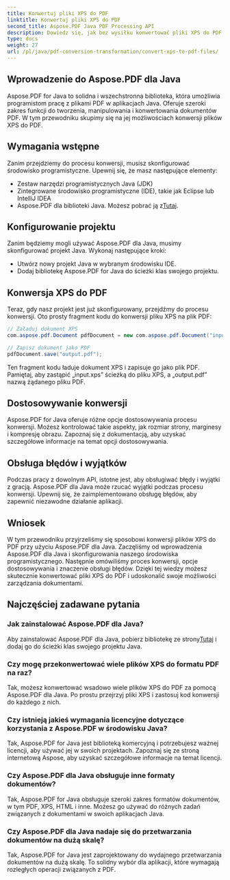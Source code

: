 ```yaml
---
title: Konwertuj pliki XPS do PDF
linktitle: Konwertuj pliki XPS do PDF
second_title: Aspose.PDF Java PDF Processing API
description: Dowiedz się, jak bez wysiłku konwertować pliki XPS do PDF za pomocą Aspose.PDF dla Java. Nasz przewodnik krok po kroku upraszcza ten proces.
type: docs
weight: 27
url: /pl/java/pdf-conversion-transformation/convert-xps-to-pdf-files/
---
```


## Wprowadzenie do Aspose.PDF dla Java

Aspose.PDF for Java to solidna i wszechstronna biblioteka, która umożliwia programistom pracę z plikami PDF w aplikacjach Java. Oferuje szeroki zakres funkcji do tworzenia, manipulowania i konwertowania dokumentów PDF. W tym przewodniku skupimy się na jej możliwościach konwersji plików XPS do PDF.

## Wymagania wstępne

Zanim przejdziemy do procesu konwersji, musisz skonfigurować środowisko programistyczne. Upewnij się, że masz następujące elementy:

- Zestaw narzędzi programistycznych Java (JDK)
- Zintegrowane środowisko programistyczne (IDE), takie jak Eclipse lub IntelliJ IDEA
-  Aspose.PDF dla biblioteki Java. Możesz pobrać ją z[Tutaj](https://releases.aspose.com/pdf/java/).

## Konfigurowanie projektu

Zanim będziemy mogli używać Aspose.PDF dla Java, musimy skonfigurować projekt Java. Wykonaj następujące kroki:

- Utwórz nowy projekt Java w wybranym środowisku IDE.
- Dodaj bibliotekę Aspose.PDF for Java do ścieżki klas swojego projektu.

## Konwersja XPS do PDF

Teraz, gdy nasz projekt jest już skonfigurowany, przejdźmy do procesu konwersji. Oto prosty fragment kodu do konwersji pliku XPS na plik PDF:

```java
// Załaduj dokument XPS
com.aspose.pdf.Document pdfDocument = new com.aspose.pdf.Document("input.xps");

// Zapisz dokument jako PDF
pdfDocument.save("output.pdf");
```

Ten fragment kodu ładuje dokument XPS i zapisuje go jako plik PDF. Pamiętaj, aby zastąpić „input.xps” ścieżką do pliku XPS, a „output.pdf” nazwą żądanego pliku PDF.

## Dostosowywanie konwersji

Aspose.PDF for Java oferuje różne opcje dostosowywania procesu konwersji. Możesz kontrolować takie aspekty, jak rozmiar strony, marginesy i kompresję obrazu. Zapoznaj się z dokumentacją, aby uzyskać szczegółowe informacje na temat opcji dostosowywania.

## Obsługa błędów i wyjątków

Podczas pracy z dowolnym API, istotne jest, aby obsługiwać błędy i wyjątki z gracją. Aspose.PDF dla Java może rzucać wyjątki podczas procesu konwersji. Upewnij się, że zaimplementowano obsługę błędów, aby zapewnić niezawodne działanie aplikacji.

## Wniosek

W tym przewodniku przyjrzeliśmy się sposobowi konwersji plików XPS do PDF przy użyciu Aspose.PDF dla Java. Zaczęliśmy od wprowadzenia Aspose.PDF dla Java i skonfigurowania naszego środowiska programistycznego. Następnie omówiliśmy proces konwersji, opcje dostosowywania i znaczenie obsługi błędów. Dzięki tej wiedzy możesz skutecznie konwertować pliki XPS do PDF i udoskonalić swoje możliwości zarządzania dokumentami.

## Najczęściej zadawane pytania

### Jak zainstalować Aspose.PDF dla Java?

 Aby zainstalować Aspose.PDF dla Java, pobierz bibliotekę ze strony[Tutaj](https://releases.aspose.com/pdf/java/) i dodaj go do ścieżki klas swojego projektu Java.

### Czy mogę przekonwertować wiele plików XPS do formatu PDF na raz?

Tak, możesz konwertować wsadowo wiele plików XPS do PDF za pomocą Aspose.PDF dla Java. Po prostu przejrzyj pliki XPS i zastosuj kod konwersji do każdego z nich.

### Czy istnieją jakieś wymagania licencyjne dotyczące korzystania z Aspose.PDF w środowisku Java?

Tak, Aspose.PDF for Java jest biblioteką komercyjną i potrzebujesz ważnej licencji, aby używać jej w swoich projektach. Zapoznaj się ze stroną internetową Aspose, aby uzyskać szczegółowe informacje na temat licencji.

### Czy Aspose.PDF dla Java obsługuje inne formaty dokumentów?

Tak, Aspose.PDF for Java obsługuje szeroki zakres formatów dokumentów, w tym PDF, XPS, HTML i inne. Możesz go używać do różnych zadań związanych z dokumentami w swoich aplikacjach Java.

### Czy Aspose.PDF dla Java nadaje się do przetwarzania dokumentów na dużą skalę?

Tak, Aspose.PDF for Java jest zaprojektowany do wydajnego przetwarzania dokumentów na dużą skalę. To solidny wybór dla aplikacji, które wymagają rozległych operacji związanych z PDF.